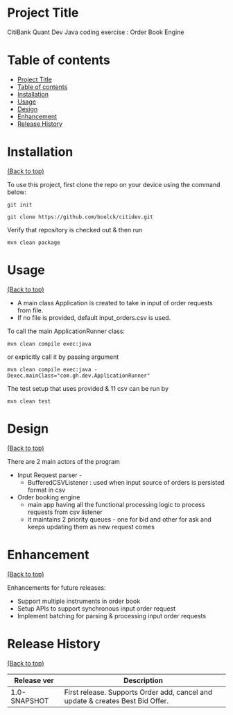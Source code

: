 <!-- Add banner here -->

# Project Title
CitiBank Quant Dev Java coding exercise : Order Book Engine

# Table of contents

- [Project Title](#project-title)
- [Table of contents](#table-of-contents)
- [Installation](#installation)
- [Usage](#usage)
- [Design](#design)
- [Enhancement](#enhancement)
- [Release History](#release-history)

# Installation
[(Back to top)](#table-of-contents)

To use this project, first clone the repo on your device using the command below:

```git init```

```git clone https://github.com/boolck/citidev.git``` 

Verify that repository is checked out & then run

```mvn clean package```

# Usage
[(Back to top)](#table-of-contents)

- A main class Application is created to take in input of order requests from file. 
- If no file is provided, default input_orders.csv is used.

To call the main ApplicationRunner class:

```mvn clean compile exec:java```

or explicitly call it by passing argument

```mvn clean compile exec:java -Dexec.mainClass="com.gh.dev.ApplicationRunner"```

The test setup that uses provided  & 11 csv can be run by 

```mvn clean test```

# Design
[(Back to top)](#table-of-contents)

There are 2 main actors of the program
- Input Request parser - 
    - BufferedCSVListener : used when input source of orders is persisted format in  csv
-  Order booking engine  
    - main app having all the functional processing logic to process requests from  csv listener
    - it maintains 2 priority queues - one for bid and other for ask and keeps updating them as new request comes
    
# Enhancement
[(Back to top)](#table-of-contents)

Enhancements for future releases:
- Support multiple instruments in order book
- Setup APIs to support synchronous input order request
- Implement batching for parsing & processing input order requests

# Release History
[(Back to top)](#table-of-contents)

Release ver   | Description
------------- | -------------
1.0-SNAPSHOT  | First release. Supports Order add, cancel and update & creates Best Bid Offer.

